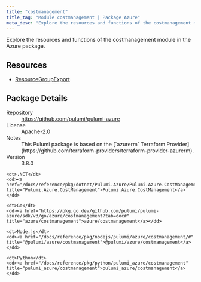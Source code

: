 ```yaml
---
title: "costmanagement"
title_tag: "Module costmanagement | Package Azure"
meta_desc: "Explore the resources and functions of the costmanagement module in the Azure package."
---
```


<!-- WARNING: this file was generated by Pulumi Docs Generator. -->
<!-- Do not edit by hand unless you're certain you know what you are doing! -->

Explore the resources and functions of the costmanagement module in the Azure package.

<h2 id="resources">Resources</h2>
<ul class="api">
    <li><a href="resourcegroupexport" title="ResourceGroupExport"><span class="symbol resource"></span>ResourceGroupExport</a></li>
</ul>

<h2 id="package-details">Package Details</h2>
<dl class="package-details">
	<dt>Repository</dt>
	<dd><a href="https://github.com/pulumi/pulumi-azure">https://github.com/pulumi/pulumi-azure</a></dd>
	<dt>License</dt>
	<dd>Apache-2.0</dd>
	<dt>Notes</dt>
	<dd>This Pulumi package is based on the [`azurerm` Terraform Provider](https://github.com/terraform-providers/terraform-provider-azurerm).</dd>
	<dt>Version</dt>
	<dd>3.8.0</dd>
</dl>



<dl class="tabular">

    <dt>.NET</dt>
    <dd><a href="/docs/reference/pkg/dotnet/Pulumi.Azure/Pulumi.Azure.CostManagement.html" title="Pulumi.Azure.CostManagement">Pulumi.Azure.CostManagement</a></dd>

    <dt>Go</dt>
    <dd><a href="https://pkg.go.dev/github.com/pulumi/pulumi-azure/sdk/v3/go/azure/costmanagement?tab=doc#" title="azure/costmanagement">azure/costmanagement</a></dd>

    <dt>Node.js</dt>
    <dd><a href="/docs/reference/pkg/nodejs/pulumi/azure/costmanagement/#" title="@pulumi/azure/costmanagement">@pulumi/azure/costmanagement</a></dd>

    <dt>Python</dt>
    <dd><a href="/docs/reference/pkg/python/pulumi_azure/costmanagement" title="pulumi_azure/costmanagement">pulumi_azure/costmanagement</a></dd>

</dl>

